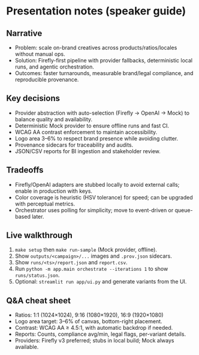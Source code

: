 # Presentation notes (speaker guide)

## Narrative
- Problem: scale on-brand creatives across products/ratios/locales without manual ops.
- Solution: Firefly-first pipeline with provider fallbacks, deterministic local runs, and agentic orchestration.
- Outcomes: faster turnarounds, measurable brand/legal compliance, and reproducible provenance.

## Key decisions
- Provider abstraction with auto-selection (Firefly → OpenAI → Mock) to balance quality and availability.
- Deterministic Mock provider to ensure offline runs and fast CI.
- WCAG AA contrast enforcement to maintain accessibility.
- Logo area 3–6% to respect brand presence while avoiding clutter.
- Provenance sidecars for traceability and audits.
- JSON/CSV reports for BI ingestion and stakeholder review.

## Tradeoffs
- Firefly/OpenAI adapters are stubbed locally to avoid external calls; enable in production with keys.
- Color coverage is heuristic (HSV tolerance) for speed; can be upgraded with perceptual metrics.
- Orchestrator uses polling for simplicity; move to event-driven or queue-based later.

## Live walkthrough
1) `make setup` then `make run-sample` (Mock provider, offline).
2) Show `outputs/<campaign>/...` images and `.prov.json` sidecars.
3) Show `runs/<ts>/report.json` and `report.csv`.
4) Run `python -m app.main orchestrate --iterations 1` to show `runs/status.json`.
5) Optional: `streamlit run app/ui.py` and generate variants from the UI.

## Q&A cheat sheet
- Ratios: 1:1 (1024×1024), 9:16 (1080×1920), 16:9 (1920×1080)
- Logo area target: 3–6% of canvas, bottom-right placement.
- Contrast: WCAG AA ≥ 4.5:1, with automatic backdrop if needed.
- Reports: Counts, compliance avg/min, legal flags, per-variant details.
- Providers: Firefly v3 preferred; stubs in local build; Mock always available.
